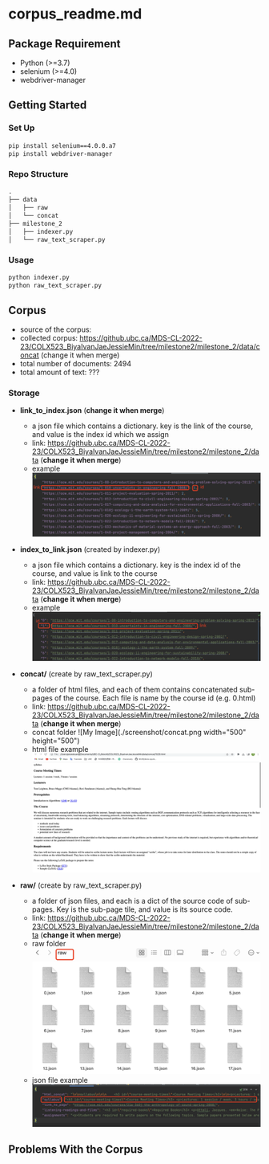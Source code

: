 # corpus_readme.md

## Package Requirement
- Python (>=3.7)
- selenium (>=4.0)
- webdriver-manager

## Getting Started
### Set Up
```
pip install selenium==4.0.0.a7
pip install webdriver-manager
```
### Repo Structure
```
.
├── data
│   ├── raw     
│   └── concat
├── milestone_2
│   ├── indexer.py     
│   └── raw_text_scraper.py
```
### Usage
```
python indexer.py
python raw_text_scraper.py
```
## Corpus

- source of the corpus: 
- collected corpus: https://github.ubc.ca/MDS-CL-2022-23/COLX523_BiyaIvanJaeJessieMin/tree/milestone2/milestone_2/data/concat (change it when merge)
- total number of documents: 2494
- total amount of text: ???

### Storage
- **link_to_index.json** (**change it when merge**)
  - a json file which contains a dictionary. key is the link of the course, and value is the index id which we assign
  - link: https://github.ubc.ca/MDS-CL-2022-23/COLX523_BiyaIvanJaeJessieMin/tree/milestone2/milestone_2/data (**change it when merge**)
  - example
  ![My Image](./screenshot/link_to_index.png)

- **index_to_link.json** (created by indexer.py)
  - a json file which contains a dictionary. key is the index id of the course, and value is link to the course
  - link: https://github.ubc.ca/MDS-CL-2022-23/COLX523_BiyaIvanJaeJessieMin/tree/milestone2/milestone_2/data (**change it when merge**)
  - example
  ![My Image](./screenshot/index_to_link.png)
  

- **concat/** (create by raw_text_scraper.py)
  - a folder of html files, and each of them contains concatenated sub-pages of the course. Each file is name by the course id (e.g. 0.html)
  - link: https://github.ubc.ca/MDS-CL-2022-23/COLX523_BiyaIvanJaeJessieMin/tree/milestone2/milestone_2/data (**change it when merge**)
  - concat folder
  ![My Image](./screenshot/concat.png width="500" height="500")
  - html file example
  ![My Image](./screenshot/concat_json.png)


- **raw/** (create by raw_text_scraper.py)
  - a folder of json files, and each is a dict of the source code of sub-pages. Key is the sub-page tile, and value is its source code.
  - link: https://github.ubc.ca/MDS-CL-2022-23/COLX523_BiyaIvanJaeJessieMin/tree/milestone2/milestone_2/data (**change it when merge**)
  - raw folder
  ![My Image](./screenshot/raw.png)
  - json file example
  ![My Image](./screenshot/raw_json.png)


## Problems With the Corpus

